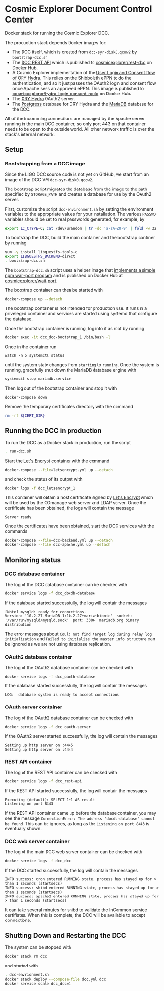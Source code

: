 # Cosmic Explorer Document Control Center

Docker stack for running the Cosmic Explorer DCC.

The production stack depends Docker images for:
 - The DCC itself, which is created from `dcc-syr-disk0.qcow2` by `bootstrap-dcc.sh`
 - The [DCC REST
   API](https://github.com/cosmic-explorer/ce-it-infrastructure/tree/master/rest-dcc)
   which is published to
   [cosmicexplorer/rest-dcc](https://cloud.docker.com/u/cosmicexplorer/repository/docker/cosmicexplorer/rest-dcc)
   on Docker Hub.
 - A Cosmic Explorer implementation of the [User Login and Consent flow of ORY
   Hydra.](https://github.com/cosmic-explorer/hydra-login-consent-node/tree/dcc)
   This relies on the Shibboleth ePPN to do the authentication, and so it just
   passes the OAuth2 login and consent flow once Apache sees an approved ePPN.
   This image is published to [cosmicexplorer/hydra-login-consent-node](https://cloud.docker.com/u/cosmicexplorer/repository/docker/cosmicexplorer/hydra-login-consent-node) on Docker Hub.
 - The [ORY Hydra](https://github.com/ory/hydra) OAuth2 server.
 - The [Postgress](https://hub.docker.com/_/postgres) database for ORY Hydra
   and the [MariaDB](https://hub.docker.com/_/mariadb) database for the DCC.

All of the incomming connections are managed by the Apache server running in
the main DCC container, so only port 443 on that container needs to be open to
the outside world. All other network traffic is over the stack's internal
network.

## Setup

### Bootstrapping from a DCC image

Since the LIGO DCC source code is not yet on GitHub, we start from an image of
the DCC VM `dcc-syr-disk0.qcow2`. 

The bootstrap script migrates the database from the image to the path
specified by `STORAGE_PATH` and creates a database for use by the OAuth2
server.

First, customize the script `dcc-environment.sh` by setting the environment
variables to the appropriate values for your installation. The various 
`PASSWD` variables should be set to real passwords generated, for example, by
```sh
export LC_CTYPE=C; cat /dev/urandom | tr -dc 'a-zA-Z0-9' | fold -w 32 | head -n 1
```

To bootstrap the DCC, build the main container and the bootstrap continer by
running
```sh
yum -y install libguestfs-tools-c
export LIBGUESTFS_BACKEND=direct
. bootstrap-dcc.sh
```

The `bootstrap-dcc.sh` script uses a helper image that [implements a simple
npm wait-port
program](https://github.com/cosmic-explorer/ce-it-infrastructure/tree/master/wait-port)
and is published on Docker Hub at
[cosmicexplorer/wait-port](https://cloud.docker.com/u/cosmicexplorer/repository/docker/cosmicexplorer/wait-port).

The boostrap container can then be started with
```sh
docker-compose up --detach
```
The bootstrap container is not intended for production use. It runs
in a priveleged container and services are started using systemd that
configure the database.

Once the bootstrap container is running, log into it as root by running
```sh
docker exec -it dcc_dcc-bootstrap_1 /bin/bash -l
```
Once in the container run
```
watch -n 5 systemctl status
```
until the system state changes from `starting` to `running`. Once the system
is running, gracefully shut down the MariaDB database engine
with
```sh
systemctl stop mariadb.service
```
Then log out of the bootstrap container and stop it with
```sh
docker-compose down
```
Remove the temporary certificates directory with the command
```sh
rm -rf ${CERT_DIR}
```

## Running the DCC in production

To run the DCC as a Docker stack in production, run the script
```sh
. run-dcc.sh
```

Start the [Let's Encrypt](https://letsencrypt.org) container with the command
```sh
docker-compose --file=letsencrypt.yml up --detach
```
and check the status of its output with
```sh
docker logs -f dcc_letsencrypt_1
```
This container will obtain a host certificate signed by [Let's
Encrypt](https://letsencrypt.org) which will be used by the COmanage web
server and LDAP server. Once the certificate has been obtained, the logs will
contain the message
```
Server ready
```

<!--
When the script is complete, it shows the following message as the containers
boot:
```
Creating network dcc_default
Creating service dcc_rest-api
Creating service dcc_oauth-database
Creating service dcc_oauth-server
Creating service dcc_oauth-consent
Creating service dcc_dcc
Creating service dcc_letsencrypt
Creating service dcc_docdb-database
```
The `dcc_dcc` container is not initially deployed, as it needs the
certificates obtained by the Let's Encrypt container. Monitor this container's
status with the command
```sh
docker service logs -f dcc_letsencrypt
```
until the logs file show the message
```
Server ready
```
-->

Once the certificates have been obtained, start the DCC services with the commands
```sh
docker-compose --file=dcc-backend.yml up --detach
docker-compose --file dcc-apache.yml up --detach
```

<!--
Once the certificates have been obtained, start the main DCC container with the command
```sh
docker service scale dcc_dcc=1
```
It takes some time for the DCC to boot (primarily the time shibd takes to
validate the InCommon service provider metadata). You can check the status
of the machines with
```sh
docker stack ps --no-trunc dcc
```
-->

## Monitoring status

### DCC database container

The log of the DCC database container can be checked with
```sh
docker service logs -f dcc_docdb-database
```
If the database started successfully, the log will contain the messages
```
[Note] mysqld: ready for connections.
Version: '10.2.27-MariaDB-1:10.2.27+maria~bionic'  socket: '/var/run/mysqld/mysqld.sock'  port: 3306  mariadb.org binary distribution
```
The error messages about `Could not find target log during relay log
initialization` and `Failed to initialize the master info structure` can be
ignored as we are not using database replication.

### OAuth2 database container
The log of the OAuth2 database container can be checked with
```sh
docker service logs -f dcc_oauth-database
```
If the database started successfully, the log will contain the messages
```
LOG:  database system is ready to accept connections
```

### OAuth server container

The log of the OAuth2 database container can be checked with
```sh
docker service logs -f dcc_oauth-server
```
If the OAuth2 server started successfully, the log will contain the messages
```
Setting up http server on :4445
Setting up http server on :4444
```

### REST API container

The log of the REST API container can be checked with
```sh
docker service logs -f dcc_rest-api
```
If the REST API started successfully, the log will contain the messages
```
Executing (default): SELECT 1+1 AS result
Listening on port 8443
```
If the REST API container came up before the database container, you may see
the message `ConnectionError: The address 'docdb-database' cannot be found`.
This can be ignores, as long as the `Listening on port 8443` is eventually
shown.

### DCC web server container

The log of the main DCC web server container can be checked with
```sh
docker service logs -f dcc_dcc
```
If the DCC started successfully, the log will contain the messages
```
INFO success: cron entered RUNNING state, process has stayed up for > than 1 seconds (startsecs)
INFO success: shibd entered RUNNING state, process has stayed up for > than 1 seconds (startsecs)
INFO success: apache2 entered RUNNING state, process has stayed up for > than 1 seconds (startsecs)
```
It can take several minutes for shibd to validate the InCommon service
certifiates. When this is complete, the DCC will be available to accept
connections.

## Shutting Down and Restarting the DCC

The system can be stopped with
```sh
docker stack rm dcc
```
and started with
```sh
. dcc-envrionment.sh
docker stack deploy --compose-file dcc.yml dcc
docker service scale dcc_dcc=1
```

